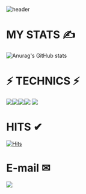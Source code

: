 ![header](https://capsule-render.vercel.app/api?type=Shark&color=auto&height=300&section=header&text=GodDataBase&fontSize=90)

# MY STATS ✍
![Anurag's GitHub stats](https://github-readme-stats.vercel.app/api?username=GodDataBase&show_icons=true&theme=radical)
# ⚡ TECHNICS ⚡
<img src="https://img.shields.io/badge/MySql-fcf87f?style=flat&logo=MySql&logoColor=082745"/><img src="https://img.shields.io/badge/Oracle-f4cccc?style=flat&logo=Oracle&logoColor=e90e0e"/><img src="https://img.shields.io/badge/IntelliJ IDEA-eeeeee?style=flat&logo=IntelliJ IDEA&logoColor=000000"/><img src="https://img.shields.io/badge/Java-e69138?style=flat&logo=Java&logoColor=ededed"/>
<img src="https://img.shields.io/badge/C-16537e?style=flat&logo=C&logoColor=white"/>


# HITS ✔
[![Hits](https://hits.seeyoufarm.com/api/count/incr/badge.svg?url=https%3A%2F%2Fgithub.com%2FGodDataBase&count_bg=%2379C83D&title_bg=%23D9FF6C&icon=&icon_color=%23E7E7E7&title=hits&edge_flat=false)](https://hits.seeyoufarm.com)

# E-mail ✉
<img src="https://img.shields.io/badge/Gmail-ffffff?style=flat&logo=Gmail&logoColor=ff1100"/>

